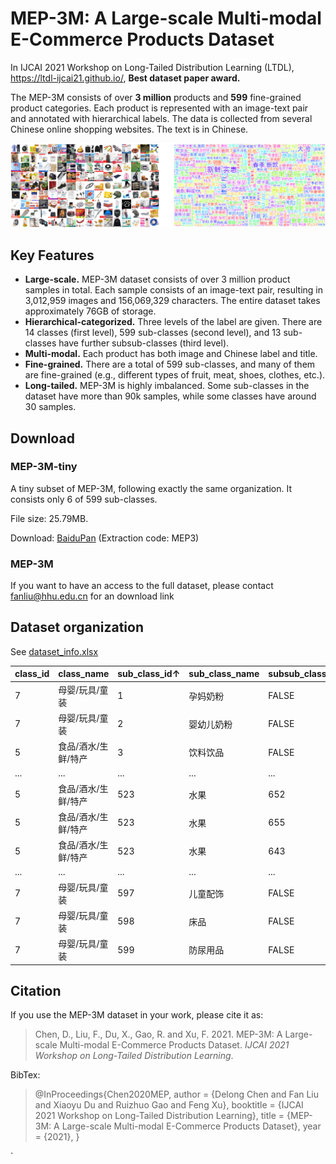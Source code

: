 # MEP-3M: A Large-scale Multi-modal E-Commerce Products Dataset

In IJCAI 2021 Workshop on Long-Tailed Distribution Learning (LTDL), https://ltdl-ijcai21.github.io/, **Best dataset paper award.**

The MEP-3M consists of over **3 million** products and **599** fine-grained product categories. Each product is represented with an image-text pair and annotated with hierarchical labels. The data is collected from several Chinese online shopping websites. The text is in Chinese.

![1628476496373](assets/1628476496373.png)

## Key Features

- **Large-scale.** MEP-3M dataset consists of over 3 million product samples in total. Each sample consists of an image-text pair, resulting in 3,012,959 images and 156,069,329 characters. The entire dataset takes approximately 76GB of storage.  
- **Hierarchical-categorized.** Three levels of the label are given. There are 14 classes (first level), 599 sub-classes (second level), and 13 sub-classes have further subsub-classes (third level).
- **Multi-modal.** Each product has both image and Chinese label and title. 
- **Fine-grained.** There are a total of 599 sub-classes, and many of them are fine-grained (e.g., different types of fruit, meat, shoes, clothes, etc.).
- **Long-tailed.** MEP-3M is highly imbalanced. Some sub-classes in the dataset have more than 90k samples, while some classes have around 30 samples. 

## Download

### MEP-3M-tiny

A tiny subset of MEP-3M, following exactly the same organization. It consists only 6 of 599 sub-classes.

File size: 25.79MB.

Download: [BaiduPan](https://pan.baidu.com/s/1Ho39TCU38pRuvdLiTiwCzg ) (Extraction code: MEP3)

### MEP-3M

If you want to have an access to the full dataset, please contact fanliu@hhu.edu.cn for an download link

## Dataset organization

See [dataset_info.xlsx](dataset_info.xlsx) 

| class_id | class_name          | sub_class_id↑ | sub_class_name | subsub_class_id | subsub_class_name |
| -------- | ------------------- | ------------- | -------------- | --------------- | ----------------- |
| 7        | 母婴/玩具/童装      | 1             | 孕妈奶粉       | FALSE           | FALSE             |
| 7        | 母婴/玩具/童装      | 2             | 婴幼儿奶粉     | FALSE           | FALSE             |
| 5        | 食品/酒水/生鲜/特产 | 3             | 饮料饮品       | FALSE           | FALSE             |
| ...      | ...                 | ...           | ...            | ...             | ...               |
| 5        | 食品/酒水/生鲜/特产 | 523           | 水果           | 652             | 菠萝/凤梨         |
| 5        | 食品/酒水/生鲜/特产 | 523           | 水果           | 655             | 草莓              |
| 5        | 食品/酒水/生鲜/特产 | 523           | 水果           | 643             | 车厘子/樱桃       |
| ...      | ...                 | ...           | ...            | ...             | ...               |
| 7        | 母婴/玩具/童装      | 597           | 儿童配饰       | FALSE           | FALSE             |
| 7        | 母婴/玩具/童装      | 598           | 床品           | FALSE           | FALSE             |
| 7        | 母婴/玩具/童装      | 599           | 防尿用品       | FALSE           | FALSE             |

## Citation

If you use the MEP-3M dataset in your work, please cite it as:

> Chen, D., Liu, F., Du, X., Gao, R. and Xu, F. 2021. MEP-3M: A Large-scale Multi-modal E-Commerce Products Dataset. *IJCAI 2021 Workshop on Long-Tailed Distribution Learning*.

BibTex:

> @InProceedings{Chen2020MEP,
>   author    = {Delong Chen and Fan Liu and Xiaoyu Du and Ruizhuo Gao and Feng Xu},
>   booktitle = {IJCAI 2021 Workshop on Long-Tailed Distribution Learning},
>   title     = {MEP-3M: A Large-scale Multi-modal E-Commerce Products Dataset},
>   year      = {2021},
> }

`
